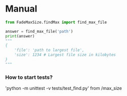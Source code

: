 # Manual
```python
from FadeMaxSize.findMax import find_max_file

answer = find_max_file('path')
print(answer)
"""
{
    'file': 'path to largest file',
    'size': 1234 # Largest file size in kilobytes
}
"""
```


### How to start tests?
'python -m unittest -v tests/test_find.py' from /max_size